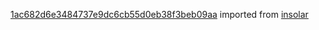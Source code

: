 [1ac682d6e3484737e9dc6cb55d0eb38f3beb09aa](https://github.com/insolar/insolar/commit/1ac682d6e3484737e9dc6cb55d0eb38f3beb09aa) imported from [insolar](https://github.com/insolar/insolar)

